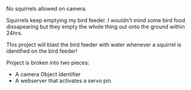 No squirrels allowed on camera.



Squirrels keep emptying my bird feeder. I wouldn't mind some bird food dissapearing but they empty the whole thing out onto the ground within 24hrs.

This project will blast the bird feeder with water whenever a squirrel is identified on the bird feeder! 



Project is broken into two pieces:
  - A camera Object identifier
  - A webserver that activates a servo pin.
